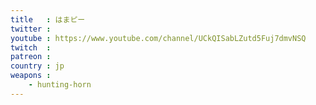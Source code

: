 ```yaml
---
title   : はまピー
twitter : 
youtube : https://www.youtube.com/channel/UCkQISabLZutd5Fuj7dmvNSQ
twitch  : 
patreon : 
country : jp
weapons :
    - hunting-horn
---
```


